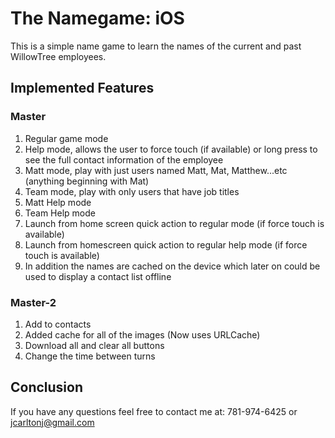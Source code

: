 # The Namegame: iOS

This is a simple name game to learn the names of the current and past WillowTree employees.


## Implemented Features

### Master
1. Regular game mode
2. Help mode, allows the user to force touch (if available) or long press to see the full contact information of the employee
3. Matt mode, play with just users named Matt, Mat, Matthew...etc (anything beginning with Mat)
4. Team mode, play with only users that have job titles
5. Matt Help mode
6. Team Help mode
7. Launch from home screen quick action to regular mode (if force touch is available)
8. Launch from homescreen quick action to regular help mode (if force touch is available)
9. In addition the names are cached on the device which later on could be used to display a contact list offline

### Master-2
1. Add to contacts
2. Added cache for all of the images (Now uses URLCache)
3. Download all and clear all buttons
4. Change the time between turns


## Conclusion

If you have any questions feel free to contact me at: 781-974-6425 or jcarltonj@gmail.com
